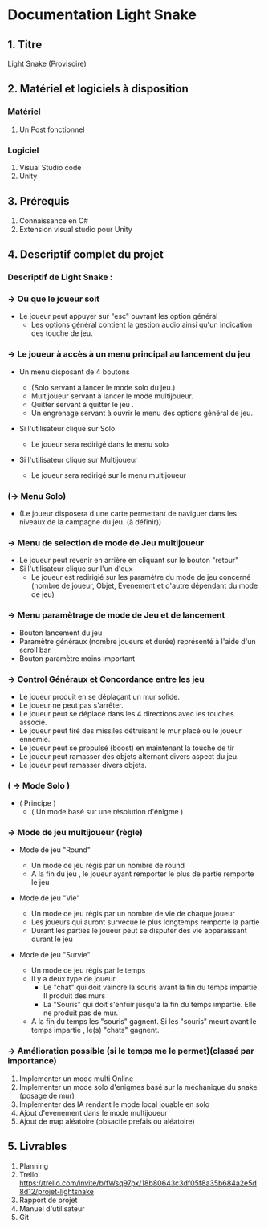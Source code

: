 # Documentation Light Snake

## 1. Titre
Light Snake (Provisoire)

## 2. Matériel et logiciels à disposition
### Matériel
1. Un Post fonctionnel 

### Logiciel
1. Visual Studio code
2. Unity

## 3. Prérequis 
1. Connaissance en C#
2. Extension visual studio pour Unity


## 4. Descriptif complet du projet
### Descriptif de Light Snake :

### -> Ou que le joueur soit
  - Le joueur peut appuyer sur "esc" ouvrant les option général
    - Les options général contient la gestion audio ainsi qu'un indication des touche de jeu.

### -> Le joueur à accès à un menu principal au lancement du jeu

- Un menu disposant de 4 boutons

    - (Solo servant à lancer le mode solo du jeu.)
    - Multijoueur servant à lancer le mode multijoueur.
    - Quitter servant à quitter le jeu .
    - Un engrenage servant à ouvrir le menu des options général de jeu.

- Si l'utilisateur clique sur Solo
    - Le joueur sera redirigé dans le menu solo

- Si l'utilisateur clique sur Multijoueur 
    - Le joueur sera redirigé sur le menu multijoueur

### (-> Menu Solo)
- (Le joueur disposera d'une carte permettant de naviguer dans les niveaux de la campagne du jeu. (à définir))

    
### -> Menu de selection de mode de Jeu multijoueur
- Le joueur peut revenir en arrière en cliquant sur le bouton "retour"
- Si l'utilisateur clique sur l'un d'eux
    - Le joueur est redirigié sur les paramètre du mode de jeu concerné (nombre de joueur, Objet, Evenement et d'autre dépendant du mode de jeu)

 
 ### -> Menu paramètrage de mode de Jeu et de lancement
- Bouton lancement du jeu
- Paramètre généraux (nombre joueurs et durée) représenté à l'aide d'un scroll bar. 
- Bouton paramètre moins important


### -> Control Généraux et Concordance entre les jeu
  - Le joueur produit en se déplaçant un mur solide.
  - Le joueur ne peut pas s'arrêter.
  - Le joueur peut se déplacé dans les 4 directions avec les touches associé.
  - Le joueur peut tiré des missiles détruisant le mur placé ou le joueur ennemie. 
  - Le joueur peut se propulsé (boost) en maintenant la touche de tir
  - Le joueur peut ramasser des objets alternant divers aspect du jeu.
  - Le joueur peut ramasser divers objets.

### ( -> Mode Solo )
- ( Principe )
    - ( Un mode basé sur une résolution d'énigme )

### -> Mode de jeu multijoueur (règle)

- Mode de jeu "Round"
   - Un mode de jeu régis par un nombre de round
   - A la fin du jeu , le joueur ayant remporter le plus de partie remporte le jeu
  
- Mode de jeu "Vie"
    - Un mode de jeu régis par un nombre de vie de chaque joueur
    - Les joueurs qui auront survecue le plus longtemps remporte la partie
    - Durant les parties le joueur peut se disputer des vie apparaissant durant le jeu

- Mode de jeu "Survie"
    - Un mode de jeu régis par le temps
    - Il y a deux type de joueur
      - Le "chat" qui doit vaincre la souris avant la fin du temps impartie. Il produit des murs
      - La "Souris" qui doit s'enfuir jusqu'a la fin du temps impartie. Elle ne produit pas de mur.
    - A la fin du temps les "souris" gagnent. Si les "souris" meurt avant le temps impartie , le(s) "chats" gagnent.

### -> Amélioration possible (si le temps me le permet)(classé par importance)
1. Implementer un mode multi Online 
2. Implementer un mode solo d'enigmes basé sur la méchanique du snake (posage de mur)
3. Implementer des IA rendant le mode local jouable en solo
4. Ajout d'evenement dans le mode multijoueur
5. Ajout de map aléatoire (obsactle prefais ou aléatoire)


## 5. Livrables
1. Planning
2. Trello https://trello.com/invite/b/fWsq97px/18b80643c3df05f8a35b684a2e5d8d12/projet-lightsnake
3. Rapport de projet
4. Manuel d'utilisateur
5. Git

